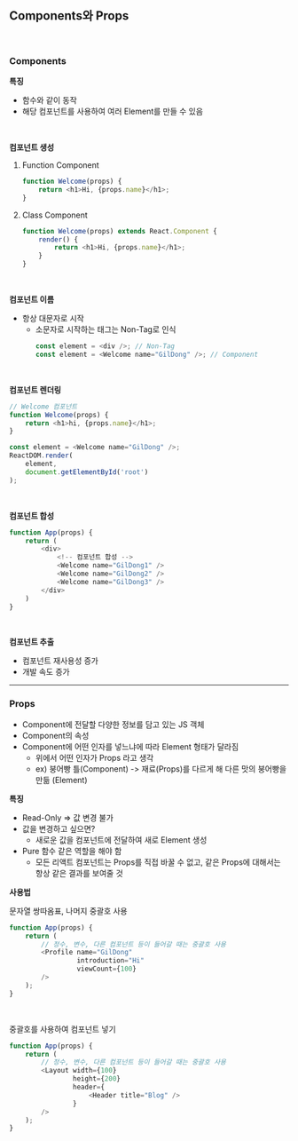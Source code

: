 ## Components와 Props

<br/>

### Components

**특징**
- 함수와 같이 동작
- 해당 컴포넌트를 사용하여 여러 Element를 만들 수 있음 

<br/>

**컴포넌트 생성**

1. Function Component

    ```js
    function Welcome(props) {
        return <h1>Hi, {props.name}</h1>;
    }
    ```

2. Class Component

    ```js
    function Welcome(props) extends React.Component {
        render() {
            return <h1>Hi, {props.name}</h1>;
        }
    }
    ```

<br/>

**컴포넌트 이름**

- 항상 대문자로 시작
  - 소문자로 시작하는 태그는 Non-Tag로 인식
    ```js
    const element = <div />; // Non-Tag
    const element = <Welcome name="GilDong" />; // Component
    ```

<br/>

**컴포넌트 렌더링**

```js
// Welcome 컴포넌트
function Welcome(props) {
    return <h1>hi, {props.name}</h1>;
}

const element = <Welcome name="GilDong" />;
ReactDOM.render(
    element,
    document.getElementById('root')
);
```

<br/>

**컴포넌트 합성**

```js
function App(props) {
    return (
        <div>
            <!-- 컴포넌트 합성 -->
            <Welcome name="GilDong1" />
            <Welcome name="GilDong2" />
            <Welcome name="GilDong3" />
        </div>
    )
}
```

<br/>

**컴포넌트 추출**

- 컴포넌트 재사용성 증가
- 개발 속도 증가

----

### Props

- Component에 전달할 다양한 정보를 담고 있는 JS 객체
- Component의 속성
- Component에 어떤 인자를 넣느냐에 따라 Element 형태가 달라짐
  - 위에서 어떤 인자가 Props 라고 생각
  - ex) 붕어빵 틀(Component) -> 재료(Props)를 다르게 해 다른 맛의 붕어빵을 만듦 (Element)
  
**특징**

- Read-Only => 값 변경 불가
- 값을 변경하고 싶으면?
  - 새로운 값을 컴포넌트에 전달하여 새로 Element 생성
- Pure 함수 같은 역할을 해야 함
  - 모든 리액트 컴포넌트는 Props를 직접 바꿀 수 없고, 같은 Props에 대해서는 항상 같은 결과를 보여줄 것

**사용법**

문자열 쌍따옴표, 나머지 중괄호 사용
```js
function App(props) {
    return (
        // 정수, 변수, 다른 컴포넌트 등이 들어갈 때는 중괄호 사용
        <Profile name="GilDong"
                 introduction="Hi"
                 viewCount={100}
        />
    );
}
```

<br/>

중괄호를 사용하여 컴포넌트 넣기
```js
function App(props) {
    return (
        // 정수, 변수, 다른 컴포넌트 등이 들어갈 때는 중괄호 사용
        <Layout width={100}
                height={200}
                header={
                    <Header title="Blog" />
                }
        />
    );
}
```